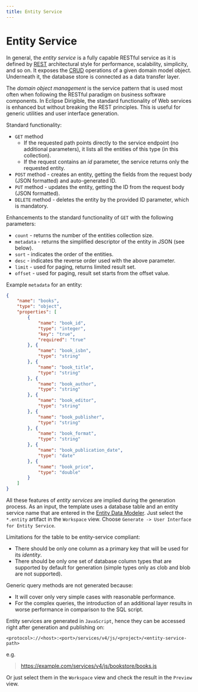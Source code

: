```yaml
---
title: Entity Service
---
```


Entity Service
===

In general, the *entity service* is a fully capable RESTful service as it is defined by [REST](http://en.wikipedia.org/wiki/Representational_state_transfer) architectural style for performance, scalability, simplicity, and so on. It exposes the [CRUD](http://en.wikipedia.org/wiki/Create,_read,_update_and_delete) operations of a given domain model object. Underneath it, the database store is connected as a data transfer layer.

The *domain object management* is the service pattern that is used most often when following the RESTful paradigm on business software components. In Eclipse Dirigible, the standard functionality of Web services is enhanced but without breaking the REST principles. This is useful for generic utilities and user interface generation.

Standard functionality:

*	`GET` method
	*	If the requested path points directly to the service endpoint (no additional parameters), it lists all the entities of this type (in this collection).
	*	If the request contains an *id* parameter, the service returns only the requested entity.
*	`POST` method - creates an entity, getting the fields from the request body (JSON formatted) and auto-generated ID.
*	`PUT` method - updates the entity, getting the ID from the request body (JSON formatted).
*	`DELETE` method - deletes the entity by the provided ID parameter, which is mandatory.

Enhancements to the standard functionality of `GET` with the following parameters:

*	`count` - returns the number of the entities collection size.
*	`metadata` - returns the simplified descriptor of the entity in JSON (see below).
*	`sort` - indicates the order of the entities.
*	`desc` - indicates the reverse order used with the above parameter.
*	`limit` - used for paging, returns limited result set.
*	`offset` - used for paging, result set starts from the offset value.

Example `metadata` for an entity:

```json
{
	"name": "books",
	"type": "object",
	"properties": [
		{
			"name": "book_id",
			"type": "integer",
			"key": "true",
			"required": "true"
		}, {
			"name": "book_isbn",
			"type": "string"
		}, {
			"name": "book_title",
			"type": "string"
		}, {
			"name": "book_author",
			"type": "string"
		}, {
			"name": "book_editor",
			"type": "string"
		}, {
			"name": "book_publisher",
			"type": "string"
		}, {
			"name": "book_format",
			"type": "string"
		}, {
			"name": "book_publication_date",
			"type": "date"
		}, {
			"name": "book_price",
			"type": "double"
		}
	]
}
```

All these features of *entity services* are implied during the generation process. As an input, the template uses a database table and an entity service name that are entered in the [Entity Data Modeler](../../ide/modelers/entity-data).
Just select the `*.entity` artifact in the `Workspace` view. Choose `Generate -> User Interface for Entity Service`.

Limitations for the table to be entity-service compliant:

*	There should be only one column as a primary key that will be used for its *identity*.
*	There should be only one set of database column types that are supported by default for generation (simple types only as clob and blob are not supported).

Generic query methods are not generated because:

* It will cover only very simple cases with reasonable performance.
* For the complex queries, the introduction of an additional layer results in worse performance in comparison to the SQL script.

Entity services are generated in `JavaScript`, hence they can be accessed right after generation and publishing on:


`<protocol>://<host>:<port>/services/v4/js/<project>/<entity-service-path>`

e.g.

> https://example.com/services/v4/js/bookstore/books.js

Or just select them in the `Workspace` view and check the result in the `Preview` view.

